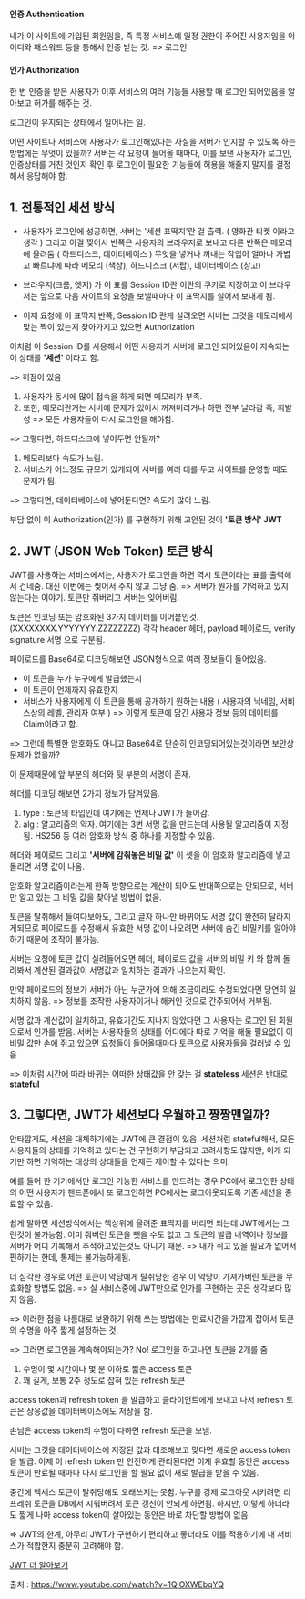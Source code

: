 #### 인증 Authentication 

내가 이 사이트에 가입된 회원임을, 즉 특정 서비스에 일정 권한이 주어진 사용자임을 아이디와 패스워드 등을 통해서 인증 받는 것. => 로그인

#### 인가 Authorization

한 번 인증을 받은 사용자가 이후 서비스의 여러 기능들 사용할 때 로그인 되어있음을 알아보고 허가를 해주는 것.

로그인이 유지되는 상태에서 일어나는 일.


어떤 사이트나 서비스에 사용자가 로그인해있다는 사실을 서버가 인지할 수 있도록 하는 방법에는 무엇이 있을까?
서버는 각 요청이 들어올 때마다, 이를 보낸 사용자가 로그인, 인증상태를 거친 것인지 확인 후 로그인이 필요한 기능들에 허용을 해줄지 말지를 결정해서 응답해야 함.

## 1. 전통적인 세션 방식

* 사용자가 로그인에 성공하면, 서버는 '세션 표딱지'란 걸 출력. ( 영화관 티켓 이라고 생각 )
그리고 이걸 찢어서 반쪽은 사용자의 브라우저로 보내고 다른 반쪽은 메모리에 올려둠 ( 하드디스크, 데이터베이스 ) 
무엇을 넣거나 꺼내는 작업이 얼마나 가볍고 빠르냐에 따라 메모리 (책상), 하드디스크 (서랍), 데이터베이스 (창고)

* 브라우저(크롬, 엣지) 가 이 표를 Session ID란 이란의 쿠키로 저장하고 이 브라우저는 앞으로 다음 사이트의 요청을 보낼때마다 이 표딱지를 실어서 보내게 됨.

* 이제 요청에 이 표딱지 반쪽, Session ID 란게 실려오면 서버는 그것을 메모리에서 맞는 짝이 있는지 찾아가지고 있으면 Authorization

이처럼 이 Session ID를 사용해서 어떤 사용자가 서버에 로그인 되어있음이 지속되는 이 상태를 **'세션'** 이라고 함.

=> 허점이 있음

1. 사용자가 동시에 많이 접속을 하게 되면 메모리가 부족.
2. 또한, 메모리란거는 서버에 문제가 있어서 꺼져버리거나 하면 전부 날라감 즉, 휘발성 => 모든 사용자들이 다시 로그인을 해야함.

=> 그렇다면, 하드디스크에 넣어두면 안될까?

1. 메모리보다 속도가 느림.
2. 서비스가 어느정도 규모가 있게되어 서버를 여러 대를 두고 사이트를 운영할 때도 문제가 됨.

=> 그렇다면, 데이터베이스에 넣어둔다면?
속도가 많이 느림.

부담 없이 이 Authorization(인가) 를 구현하기 위해 고안된 것이 **'토큰 방식' JWT**

## 2. JWT (JSON Web Token) 토큰 방식

JWT를 사용하는 서비스에서는, 사용자가 로그인을 하면 역시 토큰이라는 표를 출력해서 건네줌.
대신 이번에는 찢어서 주지 않고 그냥 줌.
=> 서버가 뭔가를 기억하고 있지 않는다는 이야기.
   토큰만 줘버리고 서버는 잊어버림.  
   
토큰은 인코딩 또는 암호화된 3가지 데이터를 이어붙인것. (XXXXXXXX.YYYYYYY.ZZZZZZZZ)
각각 header 헤더, payload 페이로드, verify signature 서명 으로 구분됨.

페이로드를 Base64로 디코딩해보면 JSON형식으로 여러 정보들이 들어있음.
* 이 토큰을 누가 누구에게 발급했는지
* 이 토큰이 언제까지 유효한지
* 서비스가 사용자에게 이 토큰을 통해 공개하기 원하는 내용 ( 사용자의 닉네임, 서비스상의 레벨, 관리자 여부 )
=> 이렇게 토큰에 담긴 사용자 정보 등의 데이터를 Claim이라고 함.

=> 그런데 특별한 암호화도 아니고 Base64로 단순히 인코딩되어있는것이라면 보안상 문제가 없을까?

이 문제때문에 앞 부분의 헤더와 뒷 부분의 서명이 존재.

헤더를 디코딩 해보면 2가지 정보가 담겨있음.
1. type : 토큰의 타입인데 여기에는 언제나 JWT가 들어감.
2. alg : 알고리즘의 약자. 여기에는 3번 서명 값을 만드는데 사용될 알고리즘이 지정됨. HS256 등 여러 암호화 방식 중 하나를 지정할 수 있음.

헤더와 페이로드 그리고 **'서버에 감춰놓은 비밀 값'** 이 셋을 이 암호화 알고리즘에 넣고 돌리면 서명 값이 나옴.

암호화 알고리즘이라는게 한쪽 방향으로는 계산이 되어도 반대쪽으로는 안되므로, 서버만 알고 있는 그 비밀 값을 찾아낼 방법이 없음.

토큰을 탈취해서 들여다보아도, 그리고 글자 하나만 바뀌어도 서명 값이 완전히 달라지게되므로 페이로드를 수정해서 유효한 서명 값이 나오려면 서버에 숨긴 비밀키를 알아야하기 때문에 조작이 불가능.

서버는 요청에 토큰 값이 실려들어오면 헤더, 페이로드 값을 서버의 비밀 키 와 함께 돌려봐서 계산된 결과값이 서명값과 일치하는 결과가 나오는지 확인.

만약 페이로드의 정보가 서버가 아닌 누군가에 의해 조금이라도 수정되었다면 당연히 일치하지 않음.
=> 정보를 조작한 사용자이거나 해커인 것으로 간주되어서 거부됨.

서명 값과 계산값이 일치하고, 유효기간도 지나지 않았다면 그 사용자는 로그인 된 회원으로서 인가를 받음.
서버는 사용자들의 상태를 어디에다 따로 기억을 해둘 필요없이 이 비밀 값만 손에 쥐고 있으면 요청들이 들어올때마다 토큰으로 사용자들을 걸러낼 수 있음

=> 이처럼 시간에 따라 바뀌는 어떠한 상태값을 안 갖는 걸 **stateless** 세션은 반대로 **stateful**

## 3. 그렇다면, JWT가 세션보다 우월하고 짱짱맨일까?

안타깝게도, 세션을 대체하기에는 JWT에 큰 결점이 있음.
세션처럼 stateful해서, 모든 사용자들의 상태를 기억하고 있다는 건 구현하기 부담되고 고려사항도 많지만, 이게 되기만 하면 기억하는 대상의 상태들을 언제든 제어할 수 있다는 의미.

예를 들어 한 기기에서만 로그인 가능한 서비스를 만드려는 경우
PC에서 로그인한 상태의 어떤 사용자가 핸드폰에서 또 로그인하면 PC에서는 로그아웃되도록 기존 세션을 종료할 수 있음.

쉽게 말하면 세션방식에서는 책상위에 올려준 표딱지를 버리면 되는데 JWT에서는 그런것이 불가능함.
이미 줘버린 토큰을 뺏을 수도 없고 그 토큰의 발급 내역이나 정보를 서버가 어디 기록해서 추적하고있는것도 아니기 때문.
=> 내가 쥐고 있을 필요가 없어서 편하기는 한데, 통제는 불가능하게됨.

더 심각한 경우로 어떤 토큰이 악당에게 탈취당한 경우 이 악당이 가져가버린 토큰을 무효화할 방법도 없음.
=> 실 서비스중에 JWT만으로 인가를 구현하는 곳은 생각보다 많지 않음.

=> 이러한 점을 나름대로 보완하기 위해 쓰는 방법에는 만료시간을 가깝게 잡아서 토큰의 수명을 아주 짧게 설정하는 것.

=> 그러면 로그인을 계속해야되는가? No! 로그인을 하고나면 토큰을 2개를 줌

1. 수명이 몇 시간이나 몇 분 이하로 짧은 access 토큰
2. 꽤 길게, 보통 2주 정도로 잡혀 있는 refresh 토큰

access token과 refresh token 을 발급하고 클라이언트에게 보내고 나서 refresh 토큰은 상응값을 데이터베이스에도 저장을 함.

손님은 access token의 수명이 다하면 refresh 토큰을 보냄.

서버는 그것을 데이터베이스에 저장된 값과 대조해보고 맞다면 새로운 access token을 발급.
이제 이 refresh token 만 안전하게 관리된다면 이게 유효할 동안은 access 토큰이 만료될 때마다 다시 로그인을 할 필요 없이 새로 발급을 받을 수 있음.

중간에 엑세스 토큰이 탈취당해도 오래쓰지는 못함. 누구를 강제 로그아웃 시키려면 리프레쉬 토큰을 DB에서 지워버려서 토큰 갱신이 안되게 하면됨.
하지만, 이렇게 하더라도 짧게 나마 access token이 살아있는 동안은 바로 차단할 방법이 없음.

=> JWT의 한계, 아무리 JWT가 구현하기 편리하고 좋더라도 이를 적용하기에 내 서비스가 적합한지 충분히 고려해야 함.


[JWT 더 알아보기](https://jwt.io/)

출처 :
https://www.youtube.com/watch?v=1QiOXWEbqYQ